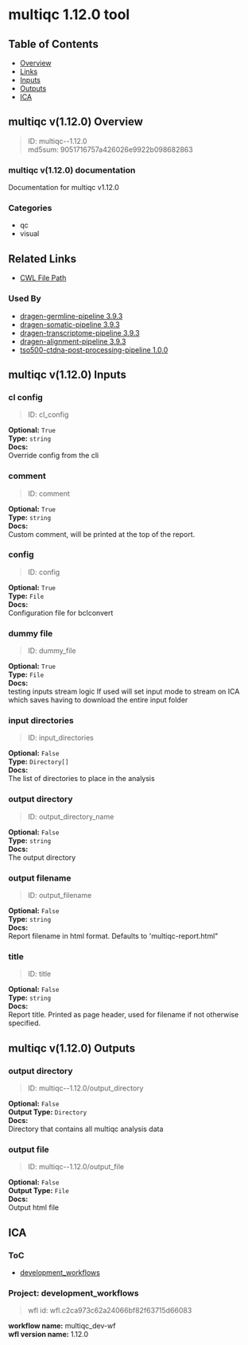 
multiqc 1.12.0 tool
===================

## Table of Contents
  
- [Overview](#multiqc-v1120-overview)  
- [Links](#related-links)  
- [Inputs](#multiqc-v1120-inputs)  
- [Outputs](#multiqc-v1120-outputs)  
- [ICA](#ica)  


## multiqc v(1.12.0) Overview



  
> ID: multiqc--1.12.0  
> md5sum: 9051716757a426026e9922b098682863

### multiqc v(1.12.0) documentation
  
Documentation for multiqc v1.12.0

### Categories
  
- qc  
- visual  


## Related Links
  
- [CWL File Path](../../../../../../tools/multiqc/1.12.0/multiqc__1.12.0.cwl)  


### Used By
  
- [dragen-germline-pipeline 3.9.3](../../../workflows/dragen-germline-pipeline/3.9.3/dragen-germline-pipeline__3.9.3.md)  
- [dragen-somatic-pipeline 3.9.3](../../../workflows/dragen-somatic-pipeline/3.9.3/dragen-somatic-pipeline__3.9.3.md)  
- [dragen-transcriptome-pipeline 3.9.3](../../../workflows/dragen-transcriptome-pipeline/3.9.3/dragen-transcriptome-pipeline__3.9.3.md)  
- [dragen-alignment-pipeline 3.9.3](../../../workflows/dragen-alignment-pipeline/3.9.3/dragen-alignment-pipeline__3.9.3.md)  
- [tso500-ctdna-post-processing-pipeline 1.0.0](../../../workflows/tso500-ctdna-post-processing-pipeline/1.0.0/tso500-ctdna-post-processing-pipeline__1.0.0.md)  

  


## multiqc v(1.12.0) Inputs

### cl config



  
> ID: cl_config
  
**Optional:** `True`  
**Type:** `string`  
**Docs:**  
Override config from the cli


### comment



  
> ID: comment
  
**Optional:** `True`  
**Type:** `string`  
**Docs:**  
Custom comment, will be printed at the top of the report.


### config



  
> ID: config
  
**Optional:** `True`  
**Type:** `File`  
**Docs:**  
Configuration file for bclconvert


### dummy file



  
> ID: dummy_file
  
**Optional:** `True`  
**Type:** `File`  
**Docs:**  
testing inputs stream logic
If used will set input mode to stream on ICA which
saves having to download the entire input folder


### input directories



  
> ID: input_directories
  
**Optional:** `False`  
**Type:** `Directory[]`  
**Docs:**  
The list of directories to place in the analysis


### output directory



  
> ID: output_directory_name
  
**Optional:** `False`  
**Type:** `string`  
**Docs:**  
The output directory


### output filename



  
> ID: output_filename
  
**Optional:** `False`  
**Type:** `string`  
**Docs:**  
Report filename in html format.
Defaults to 'multiqc-report.html"


### title



  
> ID: title
  
**Optional:** `False`  
**Type:** `string`  
**Docs:**  
Report title.
Printed as page header, used for filename if not otherwise specified.

  


## multiqc v(1.12.0) Outputs

### output directory



  
> ID: multiqc--1.12.0/output_directory  

  
**Optional:** `False`  
**Output Type:** `Directory`  
**Docs:**  
Directory that contains all multiqc analysis data
  


### output file



  
> ID: multiqc--1.12.0/output_file  

  
**Optional:** `False`  
**Output Type:** `File`  
**Docs:**  
Output html file
  

  


## ICA

### ToC
  
- [development_workflows](#project-development_workflows)  


### Project: development_workflows


> wfl id: wfl.c2ca973c62a24066bf82f63715d66083  

  
**workflow name:** multiqc_dev-wf  
**wfl version name:** 1.12.0  

  

